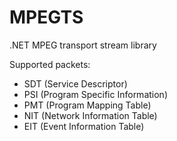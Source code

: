 # MPEGTS

.NET MPEG transport stream library

Supported packets:
- SDT (Service Descriptor)
- PSI (Program Specific Information)
- PMT (Program Mapping Table)
- NIT (Network Information Table)
- EIT (Event Information Table)


